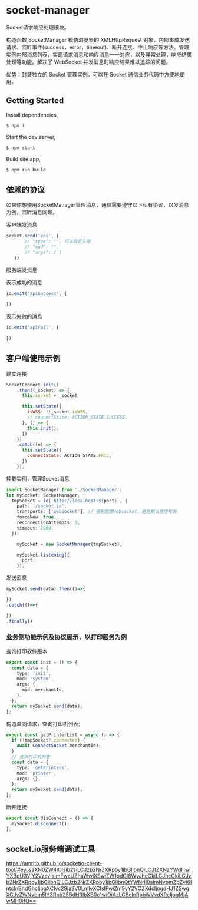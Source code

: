 # socket-manager
Socket请求响应处理模块。

构造函数 SocketManager 模仿浏览器的 XMLHttpRequest 对象，内部集成发送请求、监听事件(success，error，timeout)、断开连接、中止响应等方法。管理实例内部消息列表，实现请求消息和响应消息一一对应，以及异常处理，响应结果处理等功能。解决了 WebSocket 并发消息时响应结果难以追踪的问题。

优势：封装独立的 Socket 管理实例。可以在 Socket 通信业务代码中方便地使用。

## Getting Started

Install dependencies,

```bash
$ npm i
```

Start the dev server,

```bash
$ npm start
```

Build site app,

```bash
$ npm run build
```

## 依赖的协议
 如果你想使用SocketManager管理消息，通信需要遵守以下私有协议，以发消息为例，监听消息同理。

 客户端发消息

 ```ts
socket.send('api', {
        // "type": "", 可以自定义哦
        // "mod": "", 
        // "args": { }
    })
 ```

 服务端发消息

表示成功的消息

 ```ts
io.emit('apiSuccess', {
  
})
 ```

表示失败的消息

 ```ts
io.emit('apiFail', {
  
})
 ```

## 客户端使用示例

建立连接

```js
SocketConnect.init()
    .then((_socket) => {
      this.socket = _socket

      this.setState({
        isWSS: !!_socket.isWSS,
        // connectState: ACTION_STATE.SUCCESS,
      }, () => {
        this.init();
      })
    })
    .catch((e) => {
      this.setState({
        connectState: ACTION_STATE.FAIL,
      })
    });
```

 挂载实例，管理Socket消息

```ts
import SocketManager from './SocketManager';
let mySocket: SocketManager;
  tmpSocket = io(`http://localhost:${port}`, {
    path: '/socket.io',
    transports: ['websocket'], // 强制配置websocket，避免默认使用轮询
    forceNew: true,
    reconnectionAttempts: 3,
    timeout: 2000,
  });

    mySocket = new SocketManager(tmpSocket);

    mySocket.listening({
      port,
    });
```

发送消息

```ts
mySocket.send(data).then(()=>{

})
.catch(()=>{

})
.finally()
```

### 业务侧功能示例及协议展示，以打印服务为例

查询打印软件版本

```ts
export const init = () => {
  const data = {
    type: 'init',
    mod: 'system',
    args: {
      mid: merchantId,
    },
  };
  return mySocket.send(data);
};
```

构造单向请求，查询打印机列表;

```ts
export const getPrinterList = async () => {
  if (!tmpSocket?.connected) {
    await ConnectSocket(merchantId);
  }
  // 查询打印机列表
  const data = {
    type: 'getPrinters',
    mod: 'printer',
    args: {},
  };
  return mySocket.send(data);
};
```

断开连接

```ts
export const disConnect = () => {
  mySocket.disconnect();
};
```

## socket.io服务端调试工具

https://amritb.github.io/socketio-client-tool/#eyJsaXN0ZW4iOlsib2siLCJzb2NrZXRpby1jbGllbnQiLCJtZXNzYWdlIiwiYXBpU3VjY2VzcyIsImFwaUZhaWwiXSwiZW1pdCI6WyJhcGkiLCJhcGkiLCJzb2NrZXRpby1jbGllbnQiLCJzb2NrZXRpby1jbGllbnQtYWNrIl0sImNvbmZpZyI6IntcInBhdGhcIjogXCIvc29ja2V0LmlvXCIsIFwiZm9yY2VOZXdcIjogdHJ1ZSwgXCJyZWNvbm5lY3Rpb25BdHRlbXB0c1wiOiAzLCBcInRpbWVvdXRcIjogMjAwMH0ifQ==
